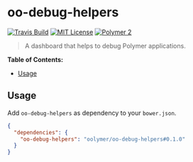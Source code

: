 # oo-debug-helpers

[![Travis Build](https://img.shields.io/travis/oolymer/oo-debug-helpers/master.svg)](https://travis-ci.org/oolymer/oo-debug-helpers)
[![MIT License](https://img.shields.io/badge/license-MIT%20License-blue.svg?style=flat)](https://opensource.org/licenses/MIT)
[![Polymer 2](https://img.shields.io/badge/webcomponents-Polymer%202-orange.svg?style=flat)](https://www.polymer-project.org/2.0/start/)

> A dashboard that helps to debug Polymer applications.

**Table of Contents:**

<!-- TOC depthFrom:2 -->

- [Usage](#usage)

<!-- /TOC -->

## Usage

Add `oo-debug-helpers` as dependency to your `bower.json`.

~~~json
{
  "dependencies": {
    "oo-debug-helpers": "oolymer/oo-debug-helpers#0.1.0"
  }
}
~~~

